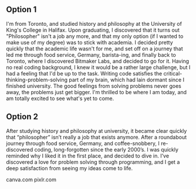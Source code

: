 ## Option 1
I'm from Toronto, and studied history and philosophy at the University of King's College in Halifax. Upon graduating, I discovered that it turns out "Philosopher" isn't a job any more, and that my only option (if I wanted to make use of my degree) was to stick with academia. I decided pretty quickly that the academic life wasn't for me, and set off on a journey that led me through food service, Germany, barista-ing, and finally back to Toronto, where I discovered Bitmaker Labs, and decided to go for it. Having no real coding background, I knew it would be a rather large challenge, but I had a feeling that I'd be up to the task. Writing code satisfies the critical-thinking-problem-solving part of my brain, which had lain dormant since I finished university. The good feelings from solving problems never goes away, the problems just get bigger. I'm thrilled to be where I am today, and am totally excited to see what's yet to come.

## Option 2
After studying history and philosophy at university, it became clear quickly that “philosopher” isn’t really a job that exists anymore. After a roundabout journey through food service, Germany, and coffee-snobbery, I re-discovered coding, long-forgotten since the early 2000’s. I was quickly reminded why I liked it in the first place, and decided to dive in. I’ve discovered a love for problem solving through programming, and I get a deep satisfaction from seeing my ideas come to life.

canva.com
pixlr.com
